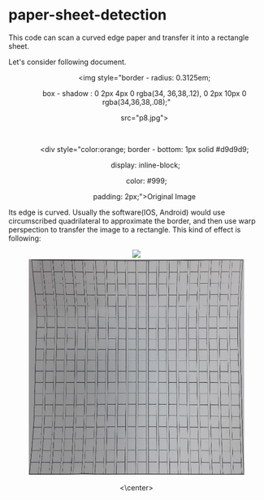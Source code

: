 # paper-sheet-detection

This code can scan a curved edge paper and transfer it into a rectangle sheet.

Let's consider following document.

<center>

        <img style="border - radius:  0.3125em;

        box - shadow : 0 2px 4px 0 rgba(34, 36,38,.12), 0 2px 10px 0 rgba(34,36,38,.08);"

        src="p8.jpg">

        <br>

        <div style="color:orange; border - bottom: 1px solid #d9d9d9;

         display: inline-block;

          color: #999;

          padding: 2px;">Original Image</div>

</center>

Its edge is curved. Usually the software(IOS, Android) would use circumscribed quadrilateral to approximate the border, and then use warp perspection to transfer the image to a rectangle. This kind of effect is following:

<center>

<figure>
<img src="EdgeAndRectangle.png" />
<img src="After.png" />
</figure>



<\center>
